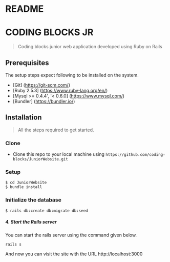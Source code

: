 # README

# CODING BLOCKS JR 
> Coding blocks junior web application developed using Ruby on Rails

## Prerequisites 

The setup steps expect following to be installed on the system.
- [Git] (https://git-scm.com/)
- [Ruby 2.5.3] (https://www.ruby-lang.org/en/)
- [Mysql >= 0.4.4', '< 0.6.0] (https://www.mysql.com/)
- [Bundler] (https://bundler.io/)

## Installation
 > All the steps required to get started.
  
### Clone

- Clone this repo to your local machine using `https://github.com/coding-blocks/JuniorWebsite.git`

### Setup

```shell
$ cd JuniorWebsite
$ bundle install
```

### Initialize the database

```shell
$ rails db:create db:migrate db:seed
```
##### 4. Start the Rails server

You can start the rails server using the command given below.

```ruby
rails s
```

And now you can visit the site with the URL http://localhost:3000

  






